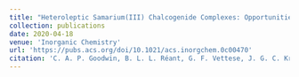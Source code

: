 ```yaml
---
title: "Heteroleptic Samarium(III) Chalcogenide Complexes: Opportunities for Giant Exchange Coupling in Bridging σ- and π-Radical Lanthanide Dichalcogenides"
collection: publications
date: 2020-04-18
venue: 'Inorganic Chemistry'
url: 'https://pubs.acs.org/doi/10.1021/acs.inorgchem.0c00470'
citation: 'C. A. P. Goodwin, B. L. L. Réant, G. F. Vettese, J. G. C. Kragskow, M. J. Giansiracusa, I. M. Dimucci, K. M. Lancaster, D. P. Mills, S. Sproules, Inorg. Chem., 2020, 59, 7571–7583.'
---
```

